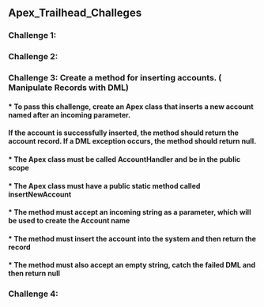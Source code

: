 ## **Apex_Trailhead_Challeges**
### **Challenge 1:**
### **Challenge 2:**


### **Challenge 3: Create a method for inserting accounts. ( Manipulate Records with DML)**
#### * To pass this challenge, create an **Apex class** that **inserts a new account** named after an incoming **parameter**.
#### If the account is successfully inserted, the method should **return** the account record. If a DML **exception** occurs, the method should **return null**.
#### * The Apex class must be called **AccountHandler** and be in the **public** scope
#### * The Apex class must have a **public static method** called **insertNewAccount**
#### * The method must accept an incoming **string as a parameter**, which will be used to create the **Account name**
#### * The method must **insert the account** into the system and then **return** the record
#### * The method must also accept an **empty string**, **catch the failed DML and then return null**

### **Challenge 4:** 

